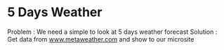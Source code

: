 # 5 Days Weather 

Problem : We need a simple to look at 5 days weather forecast
Solution : Get data from www.metaweather.com and show to our microsite

 	